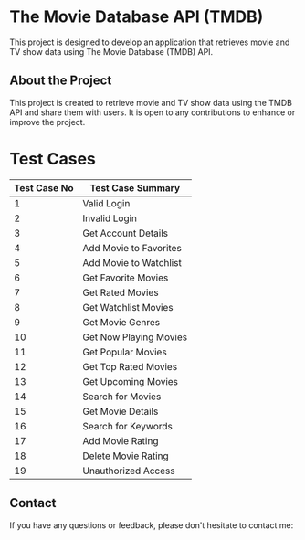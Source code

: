 # The Movie Database API (TMDB)

This project is designed to develop an application that retrieves movie and TV show data using The Movie Database (TMDB) API.

## About the Project

This project is created to retrieve movie and TV show data using the TMDB API and share them with users. It is open to any contributions to enhance or improve the project.

# Test Cases

| Test Case No | Test Case Summary       |
|--------------|-------------------------|
| 1            | Valid Login             |
| 2            | Invalid Login           |
| 3            | Get Account Details     |
| 4            | Add Movie to Favorites  |
| 5            | Add Movie to Watchlist  |
| 6            | Get Favorite Movies     |
| 7            | Get Rated Movies        |
| 8            | Get Watchlist Movies    |
| 9            | Get Movie Genres        |
| 10           | Get Now Playing Movies  |
| 11           | Get Popular Movies      |
| 12           | Get Top Rated Movies    |
| 13           | Get Upcoming Movies     |
| 14           | Search for Movies       |
| 15           | Get Movie Details       |
| 16           | Search for Keywords     |
| 17           | Add Movie Rating        |
| 18           | Delete Movie Rating     |
| 19           | Unauthorized Access     |


## Contact

If you have any questions or feedback, please don't hesitate to contact me:
